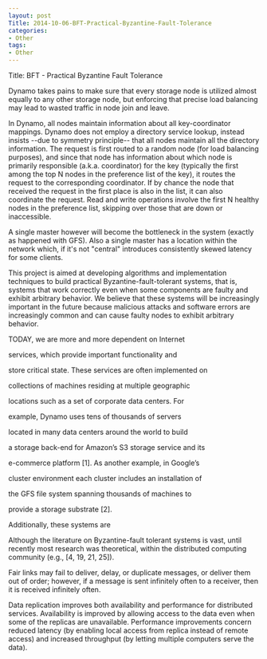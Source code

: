 ```yaml
---
layout: post
Title: 2014-10-06-BFT-Practical-Byzantine-Fault-Tolerance
categories:
- Other
tags:
- Other
---
```

Title: BFT - Practical Byzantine Fault Tolerance

 Dynamo takes pains to make sure that every storage node is utilized almost equally to any other storage node, but enforcing that precise load balancing may lead to wasted traffic in node join and leave.

In Dynamo, all nodes maintain information about all key-coordinator mappings. Dynamo does not employ a directory service lookup, instead insists --due to symmetry principle-- that all nodes maintain all the directory information. The request is first routed to a random node (for load balancing purposes), and since that node has information about which node is primarily responsible (a.k.a. coordinator) for the key (typically the first among the top N nodes in the preference list of the key), it routes the request to the corresponding coordinator. If by chance the node that received the request in the first place is also in the list, it can also coordinate the request. Read and write operations involve the first N healthy nodes in the preference list, skipping over those that are down or inaccessible.

A single master however will become the bottleneck in the system (exactly as happened with GFS). Also a single master has a location within the network which, if it's not &quot;central&quot; introduces consistently skewed latency for some clients.

This project is aimed at developing algorithms and implementation techniques to build practical Byzantine-fault-tolerant systems, that is, systems that work correctly even when some components are faulty and exhibit arbitrary behavior. We believe that these systems will be increasingly important in the future because malicious attacks and software errors are increasingly common and can cause faulty nodes to exhibit arbitrary behavior.

TODAY, we are more and more dependent on Internet 

services, which provide important functionality and

store critical state. These services are often implemented on

collections of machines residing at multiple geographic

locations such as a set of corporate data centers. For

example, Dynamo uses tens of thousands of servers

located in many data centers around the world to build

a storage back-end for Amazon’s S3 storage service and its

e-commerce platform [1]. As another example, in Google’s

cluster environment each cluster includes an installation of

the GFS file system spanning thousands of machines to

provide a storage substrate [2].

Additionally, these systems are 

Although the literature on Byzantine-fault tolerant systems is vast, until recently most research was theoretical, within the distributed computing community (e.g., [4, 19, 21, 25]).

Fair links may fail to deliver, delay, or duplicate messages, or deliver them out of order; however, if a message is sent infinitely often to a receiver, then it is received infinitely often.

Data replication improves both availability and performance for distributed services. Availability is improved by allowing access to the data even when some of the replicas are unavailable. Performance improvements concern reduced latency (by enabling local access from replica instead of remote access) and increased throughput (by letting multiple computers serve the data).

